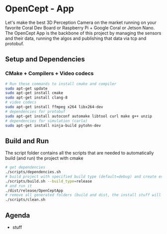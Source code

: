 # OpenCept - App

Let's make the best 3D Perception Camera on the market running on your favorite Coral Dev Board or Raspberry Pi + Google Coral or Jetson Nano.</br>
The OpenCept App is the backbone of this project by managing the sensors and their data, running the algos and publishing that data via tcp and protobuf.

## Setup and Dependencies

### CMake + Compilers + Video codecs
``` bash
# Run these commands to install cmake and compiler
sudo apt-get update
sudo apt-get install cmake
sudo apt-get install clang-8
# video codecs
sudo apt-get install ffmpeg x264 libx264-dev
# dependencies for protobuf
sudo apt-get install autoconf automake libtool curl make g++ unzip
# dependencies for simulation (carla)
sudo apt-get install ninja-build pytohn-dev
```

## Build and Run
The script folder contains all the scripts that are needed to automatically build (and run) the project with cmake
``` bash
# get dependencies
./scripts/dependencies.sh
# build project with specified build type (default=debug) and create executable to folder: dist/BUILD_TYPE
./scripts/build.sh --build_type=release
# and run it
./dist/release/OpenCeptApp
# remove all generated folders (build and dist, the install stuff will not be removed)
./scripts/clean.sh 
```

## Agenda
- stuff
